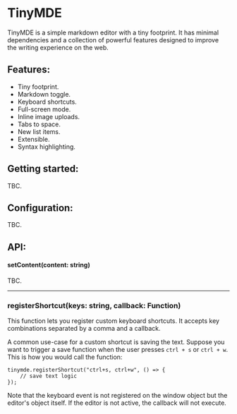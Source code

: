 # TinyMDE
TinyMDE is a simple markdown editor with a tiny footprint. It has minimal dependencies and a collection of powerful features designed to improve the writing experience on the web.

## Features:

* Tiny footprint.
* Markdown toggle.
* Keyboard shortcuts.
* Full-screen mode.
* Inline image uploads.
* Tabs to space.
* New list items.
* Extensible.
* Syntax highlighting.

## Getting started:

TBC.

## Configuration:

TBC.

## API:

#### setContent(content: string)

TBC.

- - -

### registerShortcut(keys: string, callback: Function)

This function lets you register custom keyboard shortcuts. It accepts key combinations separated by a comma and a callback.

A common use-case for a custom shortcut is saving the text. Suppose you want to trigger a save function when the user presses `ctrl + s` or `ctrl + w`. This is how you would call the function:
```
tinymde.registerShortcut("ctrl+s, ctrl+w", () => {
    // save text logic
});
```
Note that the keyboard event is not registered on the window object but the editor's object itself. If the editor is not active, the callback will not execute.
